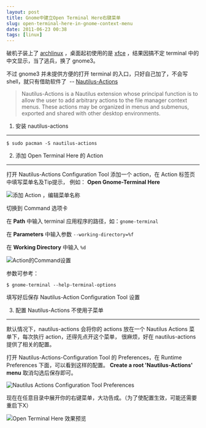 ```yaml
---
layout: post
title: Gnome中建立Open Terminal Here右键菜单
slug: open-terminal-here-in-gnome-context-menu
date: 2011-06-23 00:38
tags: [linux]
---
```


破机子装上了 [archlinux][1] ，桌面起初使用的是 [xfce][2] ，结果因搞不定 terminal 中的中文显示，当了逃兵，换了 gnome3。

不过 gnome3 并未提供方便的打开 terminal 的入口，只好自己加了，不会写 shell，就只有借助软件了  -- [Nautilus-Actions][3]

> Nautilus-Actions is a Nautilus extension whose principal function is to allow the user to add arbitrary actions to 
> the file manager context menus. These actions may be organized in menus and submenus, exported and shared with other 
> desktop environments.

1. 安装 nautilus-actions
-------------------------

    $ sudo pacman -S nautilus-actions

2. 添加 Open Terminal Here 的 Action
-------------------------------------

打开 Nautilus-Actions Configuration Tool 添加一个 action，在 Action 标签页中填写菜单名及Tip提示，
例如： **Open Gnome-Terminal Here**

![添加 Action ，编辑菜单名称](http://pic.yupoo.com/greatghoul_v/Ba8UlcHp/baZwI.png)

切换到 Command 选项卡

在 **Path** 中输入 terminal 应用程序的路径，如：`gnome-terminal`

在 **Parameters** 中输入参数 `--working-directory=%f`

在 **Working Directory** 中输入 `%d`

![Action的Command设置](http://pic.yupoo.com/greatghoul_v/Ba8UAQ79/VtGDf.png)

参数可参考：

    $ gnome-terminal --help-terminal-options

填写好后保存 Nautilus-Action Configuration Tool 设置

3. 配置 Nautilus-Actions 不使用子菜单
-------------------------------------

默认情况下，nautilus-actions 会将你的 actions 放在一个 Nautilus Actions 菜单下，每次执行 action，还得先点开这个菜单，
很麻烦，好在 nautilus-actions 提供了相关的配置。

打开 Nautilus-Actions-Configuration Tool 的 Preferences，在 Runtime Preferences 下面，可以看到这样的配置。
**Create a root 'Nautilus-Actions' menu** 取消勾选后保存即可。

![Nautilus Actions Configuration Tool Preferences](http://pic.yupoo.com/greatghoul_v/Ba8UMVFO/WZQvn.png)

现在在任意目录中展开你的右键菜单，大功告成。（为了使配置生效，可能还需要重启下X）

![Open Terminal Here 效果预览](http://pic.yupoo.com/greatghoul_v/Ba8UUZYD/u83ji.png)

[1]: http://www.archlinux.org/
[2]: http://www.xfce.org/
[3]: http://www.nautilus-actions.org/
